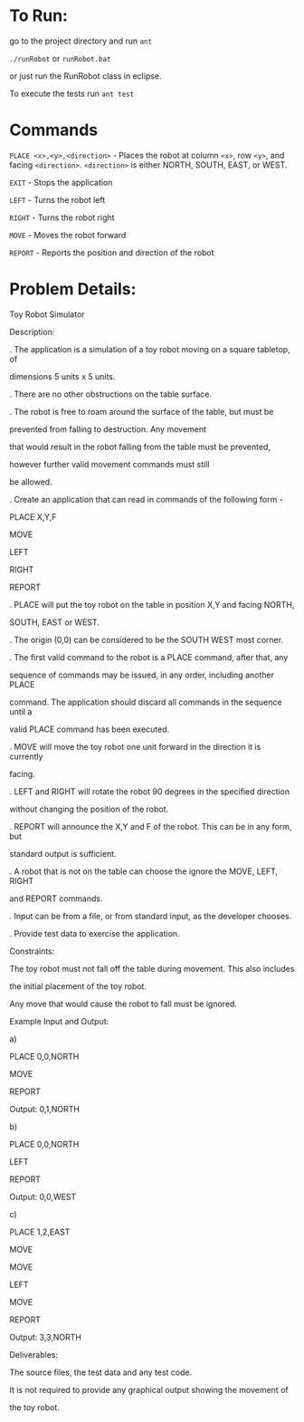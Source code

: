 To Run:
=======

go to the project directory and run
`ant`

`./runRobot` or `runRobot.bat`

or just run the RunRobot class in eclipse.

To execute the tests run `ant test`

Commands
========
`PLACE <x>,<y>,<direction>` - Places the robot at column `<x>`, row `<y>`, and facing `<direction>`. `<direction>` is either NORTH, SOUTH, EAST, or WEST.

`EXIT` - Stops the application

`LEFT` - Turns the robot left

`RIGHT` - Turns the robot right

`MOVE` - Moves the robot forward

`REPORT` - Reports the position and direction of the robot


Problem Details:
================

Toy Robot Simulator

Description:

. The application is a simulation of a toy robot moving on a square tabletop, of 

dimensions 5 units x 5 units.

. There are no other obstructions on the table surface.

. The robot is free to roam around the surface of the table, but must be 

prevented from falling to destruction. Any movement 

that would result in the robot falling from the table must be prevented, 

however further valid movement commands must still 

be allowed.

. Create an application that can read in commands of the following form -

PLACE X,Y,F

MOVE

LEFT

RIGHT

REPORT

. PLACE will put the toy robot on the table in position X,Y and facing NORTH, 

SOUTH, EAST or WEST. 

. The origin (0,0) can be considered to be the SOUTH WEST most corner.

. The first valid command to the robot is a PLACE command, after that, any

sequence of commands may be issued, in any order, including another PLACE 

command. The application should discard all commands in the sequence until a

valid PLACE command has been executed.

. MOVE will move the toy robot one unit forward in the direction it is currently 

facing.

. LEFT and RIGHT will rotate the robot 90 degrees in the specified direction 

without changing the position of the robot.

. REPORT will announce the X,Y and F of the robot. This can be in any form, but 

standard output is sufficient.

. A robot that is not on the table can choose the ignore the MOVE, LEFT, RIGHT 

and REPORT commands.

. Input can be from a file, or from standard input, as the developer chooses.

. Provide test data to exercise the application.

Constraints:

The toy robot must not fall off the table during movement. This also includes 

the initial placement of the toy robot. 

Any move that would cause the robot to fall must be ignored.

Example Input and Output:

a)

PLACE 0,0,NORTH

MOVE

REPORT

Output: 0,1,NORTH

b)

PLACE 0,0,NORTH

LEFT

REPORT

Output: 0,0,WEST

c)

PLACE 1,2,EAST

MOVE

MOVE

LEFT

MOVE

REPORT

Output: 3,3,NORTH

Deliverables:

The source files, the test data and any test code.

It is not required to provide any graphical output showing the movement of 

the toy robot.